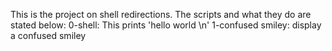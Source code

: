 This is the project on shell redirections. The scripts and what they do are stated below:
0-shell: This prints 'hello world \n'
1-confused smiley: display a confused smiley